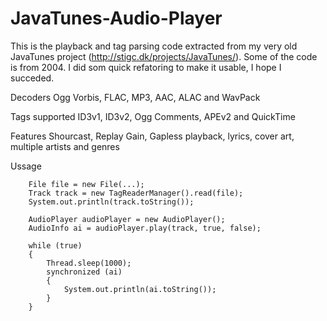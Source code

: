 # JavaTunes-Audio-Player
This is the playback and tag parsing code extracted from my very old JavaTunes project (http://stigc.dk/projects/JavaTunes/). Some of the code is from 2004. I did som quick refatoring to make it usable, I hope I succeded.

Decoders
	Ogg Vorbis, FLAC, MP3, AAC, ALAC and WavPack

Tags supported
	ID3v1, ID3v2, Ogg Comments, APEv2 and QuickTime

Features
	Shourcast, Replay Gain, Gapless playback, lyrics, cover art, multiple artists and genres

Ussage

		File file = new File(...);
		Track track = new TagReaderManager().read(file);
		System.out.println(track.toString());
		
		AudioPlayer audioPlayer = new AudioPlayer();
		AudioInfo ai = audioPlayer.play(track, true, false);
				
		while (true)
		{
			Thread.sleep(1000);	
			synchronized (ai)
			{
				System.out.println(ai.toString());
			}
		}
